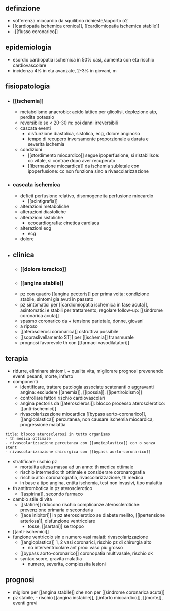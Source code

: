 ## definzione
- sofferenza miocardio da squilibrio richieste/apporto o2
- [[cardiopatia ischemica cronica]], [[cardiomiopatia ischemica stabile]]
- -[[flusso coronarico]]

## epidemiologia
- esordio cardiopatia ischemica in 50% casi, aumenta con eta rischio cardiovascolare
- incidenza 4% in eta avanzate, 2-3% in giovani, m

## fisiopatologia
- ### [[ischemia]]
	- metabolismo anaerobio: acido lattico per glicolisi, deplezione atp, perdita potassio
	- reversibile se < 20-30 m: poi danni irreversibili
	- cascata eventi
		- disfunzione diastolica, sistolica, ecg, dolore anginoso
		- tempo di recupero inversamente proporzionale a durata e severita ischemia
	- condizioni
		- [[stordimento miocardico]] segue ipoperfusione, si ristabilisce: cc vitale, si contrae dopo aver recuperato
		- [[ibernazione miocardica]] da ischemia subletale con ipoperfusione: cc non funziona sino a rivascolarizzazione 
- ### cascata ischemica
	- deficit perfusione relativo, disomogeneita perfusione miocardio
		- [[scintigrafia]]
	- alterazioni metaboliche
	- alterazioni diastoliche
	- alterazioni sistoliche
		- ecocardiografia: cinetica cardiaca
	- alterazioni ecg
		- ecg
	- dolore

- ## clinica
	- ### [[dolore toracico]]
	- ### [[angina stabile]]
	- pz con quadro [[angina pectoris]] per prima volta: condizione stabile, sintomi gia avuti in passato
	- pz sintomatici per [[cardiomiopatia ischemica in fase acuta]], asintomatici e stabili per trattamento, regolare follow-up: [[sindrome coronarica acuta]]
	- spasmo coronarico da + tensione parietale, donne, giovani
	- a riposo
	- [[aterosclerosi coronarica]] ostruttiva possibile
	- [[sopraslivellamento ST]] per [[ischemia]] transmurale
	- prognosi favorevole th con [[farmaci vasodilatatori]]

## terapia
- ridurre, eliminare sintomi, + qualita vita, migliorare prognosi prevenendo eventi pesanti, morte, infarto
- componenti
	- identificare, trattare patologia associate scatenanti o aggravanti angina: escludere [[anemia]], [[ipossia]], [[ipertiroidismo]]
	- controllare fattori rischio cardiovascolari
	- angina pectoris da [[aterosclerosi]]: blocco processo aterosclerotico: [[anti-ischemici]]
	- rivascolarizzazione miocardica [[bypass aorto-coronarico]], [[angioplastica]] percutanea, non causare ischemia miocardica, progressione malattia
```ad-terapia
title: blocco aterosclerosi in tutto organismo
- th medica ottimale
- rivascolarizzazione percutanea con [[angioplastica]] con o senza stent
- rivascolarizzazione chirurgica con [[bypass aorto-coronarico]]
```
- stratificare rischio pz
	- mortalita attesa massa ad un anno: th medica ottimale
	- rischio intermedio: th ottimale e considerare coronarografia
	- rischio alto: coronarografia, rivascolarizzazione, th medica
	- in base a tipo angina, entita ischemia, test non invasivi, tipo malattia
- th antitrombotica in pz aterosclerotico
	- [[aspirina]], secondo farmaco
- cambio stile di vita
	- [[statine]] riducono rischio complicanze aterosclerotiche: prevenzione primaria e secondaria
	- [[ace inibitori]] in pz aterosclerotico se diabete mellito, [[ipertensione arteriosa]], disfunzione ventricolare
		- tosse, [[sartani]] se troppo
- [[anti-ischemici]]
- funzione ventricolo sin e numero vasi malati: rivascolarizzazione
	- [[angioplastica]] 1, 2 vasi coronarici, rischio pz di chirurgia alto
		- no interventricolare ant prox: vaso piu grosso
	- [[bypass aorto-coronarico]] coronopatia multivasale, rischio ok
	- syntax score, gravita malattia
		- numero, severita, complessita lesioni

## prognosi
- migliore per [[angina stabile]] che non per [[sindrome coronarica acuta]]
- pz stabile, - rischio [[angina instabile]], [[infarto miocardico]], [[morte]], eventi gravi